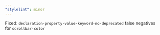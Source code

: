 ```yaml
---
"stylelint": minor
---
```


Fixed: `declaration-property-value-keyword-no-deprecated` false negatives for `scrollbar-color`
